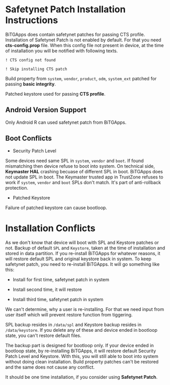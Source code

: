 # Safetynet Patch Installation Instructions

BiTGApps does contain safetynet patches for passing CTS profile. Installation of Safetynet Patch is not enabled by default. For that you need **cts-config.prop** file.
When this config file not present in device, at the time of installation you will be notified with following texts.

```! CTS config not found```

```! Skip installing CTS patch```

Build property from `system`, `vendor`, `product`, `odm`, `system_ext` patched for passing **basic integrity**.

Patched keystore used for passing **CTS profile**.

## Android Version Support

Only Android R can used safetynet patch from BiTGApps.

## Boot Conflicts

* Security Patch Level

Some devices need same SPL in `system`, `vendor` and `boot`. If found mismatching then device refuse to boot into system.
On technical side, **Keymaster HAL** crashing becuase of different SPL in boot. BiTGApps does not update SPL in boot.
The Keymaster trusted app in TrustZone refuses to work if `system`, `vendor` and `boot` SPLs don't match. It's part of anti-rollback protection.

* Patched Keystore

Failure of patched keystore can cause bootloop.

# Installation Conflicts

As we don't know that device will boot with SPL and Keystore patches or not. Backup of default `SPL` and `Keystore`, taken at the time of installation and stored in data partition.
If you re-install BiTGApps for whatever reasons, it will restore default SPL and original keystore back in system. To keep safetynet patch, you need to re-install BiTGApps.
It will go something like this:

* Install for first time, safetynet patch in system

* Install second time, it will restore

* Install third time, safetynet patch in system

We can't determine, why a user is re-installing. For that we need input from user itself which will prevent restore function from tiggering.

SPL backup resides in `/data/spl` and Keystore backup resides in `/data/keystore`. If you delete any of these and device ended in bootloop state, you can't restore default files.

The backup part is designed for bootloop only. If your device ended in bootloop state, by re-installing BiTGApps, it will restore default Security Patch Level and Keystore.
With this, you will still able to boot into system without doing clean installation. Build property patches can't be restored and the same does not cause any conflict.

It should be one time installation, if you consider using **Safetynet Patch**.
